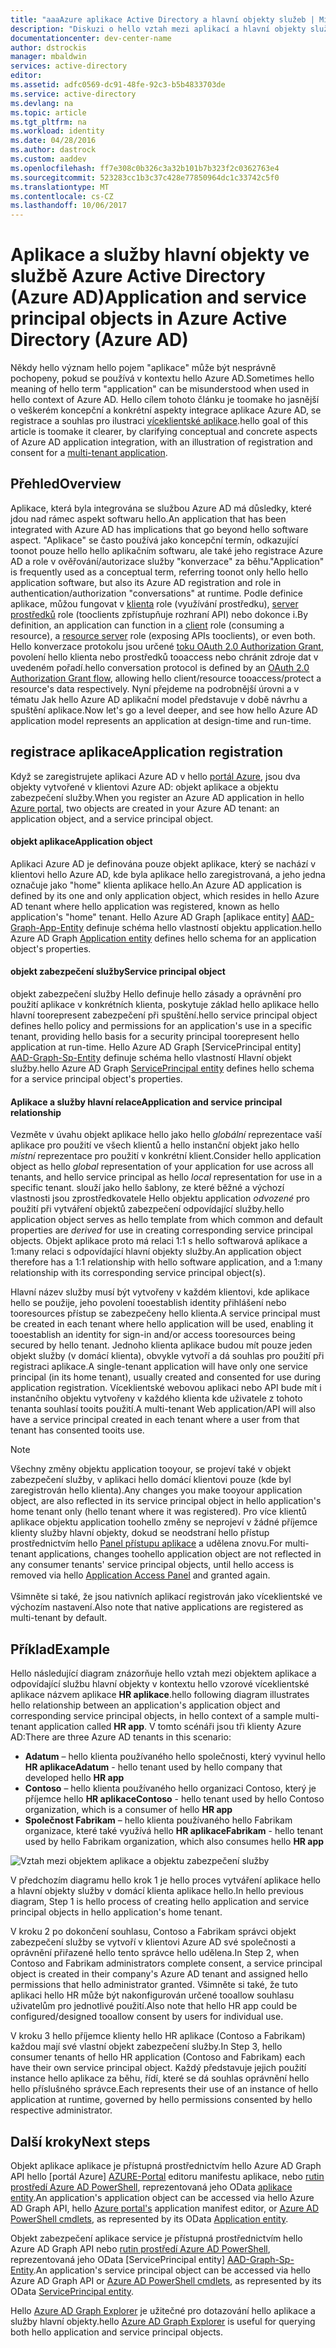 ```yaml
---
title: "aaaAzure aplikace Active Directory a hlavní objekty služeb | Microsoft Docs"
description: "Diskuzi o hello vztah mezi aplikací a hlavní objekty služby v Azure Active Directory"
documentationcenter: dev-center-name
author: dstrockis
manager: mbaldwin
services: active-directory
editor: 
ms.assetid: adfc0569-dc91-48fe-92c3-b5b4833703de
ms.service: active-directory
ms.devlang: na
ms.topic: article
ms.tgt_pltfrm: na
ms.workload: identity
ms.date: 04/28/2016
ms.author: dastrock
ms.custom: aaddev
ms.openlocfilehash: ff7e308c0b326c3a32b101b7b323f2c0362763e4
ms.sourcegitcommit: 523283cc1b3c37c428e77850964dc1c33742c5f0
ms.translationtype: MT
ms.contentlocale: cs-CZ
ms.lasthandoff: 10/06/2017
---
```

# <a name="application-and-service-principal-objects-in-azure-active-directory-azure-ad"></a><span data-ttu-id="b308f-103">Aplikace a služby hlavní objekty ve službě Azure Active Directory (Azure AD)</span><span class="sxs-lookup"><span data-stu-id="b308f-103">Application and service principal objects in Azure Active Directory (Azure AD)</span></span>
<span data-ttu-id="b308f-104">Někdy hello význam hello pojem "aplikace" může být nesprávně pochopeny, pokud se používá v kontextu hello Azure AD.</span><span class="sxs-lookup"><span data-stu-id="b308f-104">Sometimes hello meaning of hello term "application" can be misunderstood when used in hello context of Azure AD.</span></span> <span data-ttu-id="b308f-105">Hello cílem tohoto článku je toomake ho jasnější o veškerém koncepční a konkrétní aspekty integrace aplikace Azure AD, se registrace a souhlas pro ilustraci [víceklientské aplikace](active-directory-dev-glossary.md#multi-tenant-application).</span><span class="sxs-lookup"><span data-stu-id="b308f-105">hello goal of this article is toomake it clearer, by clarifying conceptual and concrete aspects of Azure AD application integration, with an illustration of registration and consent for a [multi-tenant application](active-directory-dev-glossary.md#multi-tenant-application).</span></span>

## <a name="overview"></a><span data-ttu-id="b308f-106">Přehled</span><span class="sxs-lookup"><span data-stu-id="b308f-106">Overview</span></span>
<span data-ttu-id="b308f-107">Aplikace, která byla integrována se službou Azure AD má důsledky, které jdou nad rámec aspekt softwaru hello.</span><span class="sxs-lookup"><span data-stu-id="b308f-107">An application that has been integrated with Azure AD has implications that go beyond hello software aspect.</span></span> <span data-ttu-id="b308f-108">"Aplikace" se často používá jako koncepční termín, odkazující toonot pouze hello hello aplikačním softwaru, ale také jeho registrace Azure AD a role v ověřování/autorizace služby "konverzace" za běhu.</span><span class="sxs-lookup"><span data-stu-id="b308f-108">"Application" is frequently used as a conceptual term, referring toonot only hello hello application software, but also its Azure AD registration and role in authentication/authorization "conversations" at runtime.</span></span> <span data-ttu-id="b308f-109">Podle definice aplikace, můžou fungovat v [klienta](active-directory-dev-glossary.md#client-application) role (využívání prostředku), [server prostředků](active-directory-dev-glossary.md#resource-server) role (tooclients zpřístupňuje rozhraní API) nebo dokonce i.</span><span class="sxs-lookup"><span data-stu-id="b308f-109">By definition, an application can function in a [client](active-directory-dev-glossary.md#client-application) role (consuming a resource), a [resource server](active-directory-dev-glossary.md#resource-server) role (exposing APIs tooclients), or even both.</span></span> <span data-ttu-id="b308f-110">Hello konverzace protokolu jsou určené [toku OAuth 2.0 Authorization Grant](active-directory-dev-glossary.md#authorization-grant), povolení hello klienta nebo prostředků tooaccess nebo chránit zdroje dat v uvedeném pořadí.</span><span class="sxs-lookup"><span data-stu-id="b308f-110">hello conversation protocol is defined by an [OAuth 2.0 Authorization Grant flow](active-directory-dev-glossary.md#authorization-grant), allowing hello client/resource tooaccess/protect a resource's data respectively.</span></span> <span data-ttu-id="b308f-111">Nyní přejdeme na podrobnější úrovni a v tématu Jak hello Azure AD aplikační model představuje v době návrhu a spuštění aplikace.</span><span class="sxs-lookup"><span data-stu-id="b308f-111">Now let's go a level deeper, and see how hello Azure AD application model represents an application at design-time and run-time.</span></span> 

## <a name="application-registration"></a><span data-ttu-id="b308f-112">registrace aplikace</span><span class="sxs-lookup"><span data-stu-id="b308f-112">Application registration</span></span>
<span data-ttu-id="b308f-113">Když se zaregistrujete aplikaci Azure AD v hello [portál Azure][AZURE-Portal], jsou dva objekty vytvořené v klientovi Azure AD: objekt aplikace a objektu zabezpečení služby.</span><span class="sxs-lookup"><span data-stu-id="b308f-113">When you register an Azure AD application in hello [Azure portal][AZURE-Portal], two objects are created in your Azure AD tenant: an application object, and a service principal object.</span></span>

#### <a name="application-object"></a><span data-ttu-id="b308f-114">objekt aplikace</span><span class="sxs-lookup"><span data-stu-id="b308f-114">Application object</span></span>
<span data-ttu-id="b308f-115">Aplikaci Azure AD je definována pouze objekt aplikace, který se nachází v klientovi hello Azure AD, kde byla aplikace hello zaregistrovaná, a jeho jedna označuje jako "home" klienta aplikace hello.</span><span class="sxs-lookup"><span data-stu-id="b308f-115">An Azure AD application is defined by its one and only application object, which resides in hello Azure AD tenant where hello application was registered, known as hello application's "home" tenant.</span></span> <span data-ttu-id="b308f-116">Hello Azure AD Graph [aplikace entity] [ AAD-Graph-App-Entity] definuje schéma hello vlastností objektu application.</span><span class="sxs-lookup"><span data-stu-id="b308f-116">hello Azure AD Graph [Application entity][AAD-Graph-App-Entity] defines hello schema for an application object's properties.</span></span> 

#### <a name="service-principal-object"></a><span data-ttu-id="b308f-117">objekt zabezpečení služby</span><span class="sxs-lookup"><span data-stu-id="b308f-117">Service principal object</span></span>
<span data-ttu-id="b308f-118">objekt zabezpečení služby Hello definuje hello zásady a oprávnění pro použití aplikace v konkrétních klienta, poskytuje základ hello aplikace hello hlavní toorepresent zabezpečení při spuštění.</span><span class="sxs-lookup"><span data-stu-id="b308f-118">hello service principal object defines hello policy and permissions for an application's use in a specific tenant, providing hello basis for a security principal toorepresent hello application at run-time.</span></span> <span data-ttu-id="b308f-119">Hello Azure AD Graph [ServicePrincipal entity] [ AAD-Graph-Sp-Entity] definuje schéma hello vlastností Hlavní objekt služby.</span><span class="sxs-lookup"><span data-stu-id="b308f-119">hello Azure AD Graph [ServicePrincipal entity][AAD-Graph-Sp-Entity] defines hello schema for a service principal object's properties.</span></span> 

#### <a name="application-and-service-principal-relationship"></a><span data-ttu-id="b308f-120">Aplikace a služby hlavní relace</span><span class="sxs-lookup"><span data-stu-id="b308f-120">Application and service principal relationship</span></span>
<span data-ttu-id="b308f-121">Vezměte v úvahu objekt aplikace hello jako hello *globální* reprezentace vaší aplikace pro použití ve všech klientů a hello instanční objekt jako hello *místní* reprezentace pro použití v konkrétní klient.</span><span class="sxs-lookup"><span data-stu-id="b308f-121">Consider hello application object as hello *global* representation of your application for use across all tenants, and hello service principal as hello *local* representation for use in a specific tenant.</span></span> <span data-ttu-id="b308f-122">slouží jako hello šablony, ze které běžné a výchozí vlastnosti jsou zprostředkovatele Hello objektu application *odvozené* pro použití při vytváření objektů zabezpečení odpovídající služby.</span><span class="sxs-lookup"><span data-stu-id="b308f-122">hello application object serves as hello template from which common and default properties are *derived* for use in creating corresponding service principal objects.</span></span> <span data-ttu-id="b308f-123">Objekt aplikace proto má relaci 1:1 s hello softwarová aplikace a 1:many relaci s odpovídající hlavní objekty služby.</span><span class="sxs-lookup"><span data-stu-id="b308f-123">An application object therefore has a 1:1 relationship with hello software application, and a 1:many relationship with its corresponding service principal object(s).</span></span>

<span data-ttu-id="b308f-124">Hlavní název služby musí být vytvořeny v každém klientovi, kde aplikace hello se použije, jeho povolení tooestablish identity přihlášení nebo tooresources přístup se zabezpečeny hello klienta.</span><span class="sxs-lookup"><span data-stu-id="b308f-124">A service principal must be created in each tenant where hello application will be used, enabling it tooestablish an identity for sign-in and/or access tooresources being secured by hello tenant.</span></span> <span data-ttu-id="b308f-125">Jednoho klienta aplikace budou mít pouze jeden objekt služby (v domácí klienta), obvykle vytvoří a dá souhlas pro použití při registraci aplikace.</span><span class="sxs-lookup"><span data-stu-id="b308f-125">A single-tenant application will have only one service principal (in its home tenant), usually created and consented for use during application registration.</span></span> <span data-ttu-id="b308f-126">Víceklientské webovou aplikaci nebo API bude mít i instančního objektu vytvořeny v každého klienta kde uživatele z tohoto tenanta souhlasí tooits použití.</span><span class="sxs-lookup"><span data-stu-id="b308f-126">A multi-tenant Web application/API will also have a service principal created in each tenant where a user from that tenant has consented tooits use.</span></span>  

> [!NOTE]
> <span data-ttu-id="b308f-127">Všechny změny objektu application tooyour, se projeví také v objekt zabezpečení služby, v aplikaci hello domácí klientovi pouze (kde byl zaregistrován hello klienta).</span><span class="sxs-lookup"><span data-stu-id="b308f-127">Any changes you make tooyour application object, are also reflected in its service principal object in hello application's home tenant only (hello tenant where it was registered).</span></span> <span data-ttu-id="b308f-128">Pro více klientů aplikace objektu application toohello změny se neprojeví v žádné příjemce klienty služby hlavní objekty, dokud se neodstraní hello přístup prostřednictvím hello [Panel přístupu aplikace](https://myapps.microsoft.com) a udělena znovu.</span><span class="sxs-lookup"><span data-stu-id="b308f-128">For multi-tenant applications, changes toohello application object are not reflected in any consumer tenants' service principal objects, until hello access is removed via hello [Application Access Panel](https://myapps.microsoft.com) and granted again.</span></span>
><br>  
> <span data-ttu-id="b308f-129">Všimněte si také, že jsou nativních aplikací registrován jako víceklientské ve výchozím nastavení.</span><span class="sxs-lookup"><span data-stu-id="b308f-129">Also note that native applications are registered as multi-tenant by default.</span></span>
> 
> 

## <a name="example"></a><span data-ttu-id="b308f-130">Příklad</span><span class="sxs-lookup"><span data-stu-id="b308f-130">Example</span></span>
<span data-ttu-id="b308f-131">Hello následující diagram znázorňuje hello vztah mezi objektem aplikace a odpovídající službu hlavní objekty v kontextu hello vzorové víceklientské aplikace názvem aplikace **HR aplikace**.</span><span class="sxs-lookup"><span data-stu-id="b308f-131">hello following diagram illustrates hello relationship between an application's application object and corresponding service principal objects, in hello context of a sample multi-tenant application called **HR app**.</span></span> <span data-ttu-id="b308f-132">V tomto scénáři jsou tři klienty Azure AD:</span><span class="sxs-lookup"><span data-stu-id="b308f-132">There are three Azure AD tenants in this scenario:</span></span> 

* <span data-ttu-id="b308f-133">**Adatum** – hello klienta používaného hello společnosti, který vyvinul hello **HR aplikace**</span><span class="sxs-lookup"><span data-stu-id="b308f-133">**Adatum** - hello tenant used by hello company that developed hello **HR app**</span></span>
* <span data-ttu-id="b308f-134">**Contoso** – hello klienta používaného hello organizaci Contoso, který je příjemce hello **HR aplikace**</span><span class="sxs-lookup"><span data-stu-id="b308f-134">**Contoso** - hello tenant used by hello Contoso organization, which is a consumer of hello **HR app**</span></span>
* <span data-ttu-id="b308f-135">**Společnost Fabrikam** – hello klienta používaného hello Fabrikam organizace, které také využívá hello **HR aplikace**</span><span class="sxs-lookup"><span data-stu-id="b308f-135">**Fabrikam** - hello tenant used by hello Fabrikam organization, which also consumes hello **HR app**</span></span>

![Vztah mezi objektem aplikace a objektu zabezpečení služby](./media/active-directory-application-objects/application-objects-relationship.png)

<span data-ttu-id="b308f-137">V předchozím diagramu hello krok 1 je hello proces vytváření aplikace hello a hlavní objekty služby v domácí klienta aplikace hello.</span><span class="sxs-lookup"><span data-stu-id="b308f-137">In hello previous diagram, Step 1 is hello process of creating hello application and service principal objects in hello application's home tenant.</span></span>

<span data-ttu-id="b308f-138">V kroku 2 po dokončení souhlasu, Contoso a Fabrikam správci objekt zabezpečení služby se vytvoří v klientovi Azure AD své společnosti a oprávnění přiřazené hello tento správce hello udělena.</span><span class="sxs-lookup"><span data-stu-id="b308f-138">In Step 2, when Contoso and Fabrikam administrators complete consent, a service principal object is created in their company's Azure AD tenant and assigned hello permissions that hello administrator granted.</span></span> <span data-ttu-id="b308f-139">Všimněte si také, že tuto aplikaci hello HR může být nakonfigurován určené tooallow souhlasu uživatelům pro jednotlivé použití.</span><span class="sxs-lookup"><span data-stu-id="b308f-139">Also note that hello HR app could be configured/designed tooallow consent by users for individual use.</span></span>

<span data-ttu-id="b308f-140">V kroku 3 hello příjemce klienty hello HR aplikace (Contoso a Fabrikam) každou mají své vlastní objekt zabezpečení služby.</span><span class="sxs-lookup"><span data-stu-id="b308f-140">In Step 3, hello consumer tenants of hello HR application (Contoso and Fabrikam) each have their own service principal object.</span></span> <span data-ttu-id="b308f-141">Každý představuje jejich použití instance hello aplikace za běhu, řídí, které se dá souhlas oprávnění hello hello příslušného správce.</span><span class="sxs-lookup"><span data-stu-id="b308f-141">Each represents their use of an instance of hello application at runtime, governed by hello permissions consented by hello respective administrator.</span></span>

## <a name="next-steps"></a><span data-ttu-id="b308f-142">Další kroky</span><span class="sxs-lookup"><span data-stu-id="b308f-142">Next steps</span></span>
<span data-ttu-id="b308f-143">Objekt aplikace aplikace je přístupná prostřednictvím hello Azure AD Graph API hello [portál Azure] [ AZURE-Portal] editoru manifestu aplikace, nebo [rutin prostředí Azure AD PowerShell](https://docs.microsoft.com/powershell/azure/overview?view=azureadps-2.0), reprezentovaná jeho OData [aplikace entity][AAD-Graph-App-Entity].</span><span class="sxs-lookup"><span data-stu-id="b308f-143">An application's application object can be accessed via hello Azure AD Graph API, hello [Azure portal's][AZURE-Portal] application manifest editor, or [Azure AD PowerShell cmdlets](https://docs.microsoft.com/powershell/azure/overview?view=azureadps-2.0), as represented by its OData [Application entity][AAD-Graph-App-Entity].</span></span>

<span data-ttu-id="b308f-144">Objekt zabezpečení aplikace service je přístupná prostřednictvím hello Azure AD Graph API nebo [rutin prostředí Azure AD PowerShell](https://docs.microsoft.com/powershell/azure/overview?view=azureadps-2.0), reprezentovaná jeho OData [ServicePrincipal entity] [ AAD-Graph-Sp-Entity].</span><span class="sxs-lookup"><span data-stu-id="b308f-144">An application's service principal object can be accessed via hello Azure AD Graph API or [Azure AD PowerShell cmdlets](https://docs.microsoft.com/powershell/azure/overview?view=azureadps-2.0), as represented by its OData [ServicePrincipal entity][AAD-Graph-Sp-Entity].</span></span>

<span data-ttu-id="b308f-145">Hello [Azure AD Graph Explorer](https://graphexplorer.azurewebsites.net/) je užitečné pro dotazování hello aplikace a služby hlavní objekty.</span><span class="sxs-lookup"><span data-stu-id="b308f-145">hello [Azure AD Graph Explorer](https://graphexplorer.azurewebsites.net/) is useful for querying both hello application and service principal objects.</span></span>

<!--Image references-->

<!--Reference style links -->
[AAD-Graph-App-Entity]: https://msdn.microsoft.com/Library/Azure/Ad/Graph/api/entity-and-complex-type-reference#application-entity
[AAD-Graph-Sp-Entity]: https://msdn.microsoft.com/Library/Azure/Ad/Graph/api/entity-and-complex-type-reference#serviceprincipal-entity
[AZURE-Portal]: https://portal.azure.com
